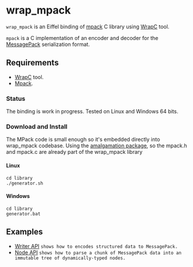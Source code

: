 # wrap_mpack 
`wrap_mpack` is an Eiffel binding of [mpack](https://github.com/ludocode/mpack) C library
using [WrapC](https://github.com/eiffel-wrap-c/WrapC) tool.

`mpack` is a C implementation of an encoder and decoder for the [MessagePack](https://msgpack.org/) serialization format.

## Requirements 

*  [WrapC](https://github.com/eiffel-wrap-c/WrapC) tool.
*  [Mpack](https://github.com/ludocode/mpack).

### Status
The binding is work in progress.
Tested on Linux and Windows 64 bits.

### Download and Install
The MPack code is small enough so it's embedded directly into wrap_mpack codebase. 
Using the [amalgamation package](https://github.com/ludocode/mpack/releases), so the mpack.h and mpack.c are already part of the wrap_mpack library


#### Linux

	cd library
	./generator.sh

#### Windows

	cd library
	generator.bat

## Examples 

* [Writer API](./examples/write_api) 		`shows how to encodes structured data to MessagePack.`
* [Node API](./examples/node_api)	`shows how to parse a chunk of MessagePack data into an immutable tree of dynamically-typed nodes.` 





